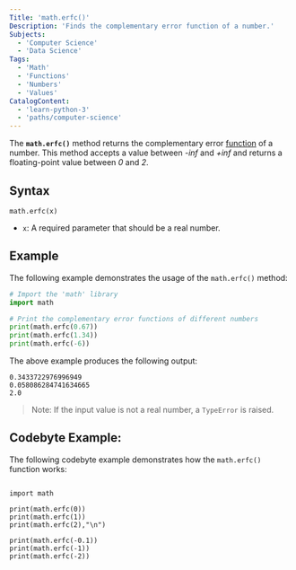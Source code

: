 ```yaml
---
Title: 'math.erfc()'
Description: 'Finds the complementary error function of a number.' 
Subjects: 
  - 'Computer Science'
  - 'Data Science'
Tags: 
  - 'Math'
  - 'Functions'
  - 'Numbers'
  - 'Values'
CatalogContent:
  - 'learn-python-3'
  - 'paths/computer-science'
---
```


The **`math.erfc()`** method returns the complementary error [function](https://www.codecademy.com/resources/docs/python/functions) of a number. This method accepts a value between _-inf_ and _+inf_ and returns a floating-point value between _0_ and _2_.

## Syntax

```pseudo
math.erfc(x)
```

- `x`: A required parameter that should be a real number.

## Example

The following example demonstrates the usage of the `math.erfc()` method:

```py
# Import the 'math' library
import math

# Print the complementary error functions of different numbers
print(math.erfc(0.67))
print(math.erfc(1.34))
print(math.erfc(-6))
```

The above example produces the following output:

```shell
0.3433722976996949
0.058086284741634665
2.0
```

> Note: If the input value is not a real number, a `TypeError` is raised.


## Codebyte Example:

The following codebyte example demonstrates how the `math.erfc()` function works:

```codebyte/python

import math

print(math.erfc(0))
print(math.erfc(1))
print(math.erfc(2),"\n")

print(math.erfc(-0.1))
print(math.erfc(-1))
print(math.erfc(-2))
```
